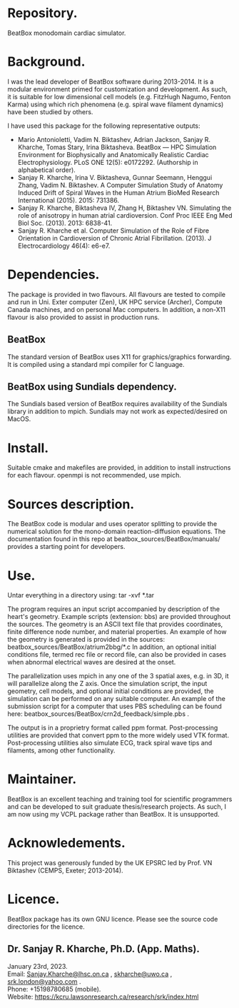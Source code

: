 # Repository.  

BeatBox monodomain cardiac simulator.

# Background.  

I was the lead developer of BeatBox software during 2013-2014. It is a modular environment primed for
customization and development. As such, it is suitable for low dimensional cell models (e.g. FitzHugh Nagumo, Fenton Karma)
using which rich phenomena (e.g. spiral wave filament dynamics) have been studied by others.

I have used this package for the following representative outputs:  
* Mario Antonioletti, Vadim N. Biktashev, Adrian Jackson, Sanjay R. Kharche, Tomas Stary, Irina Biktasheva. BeatBox — HPC Simulation Environment for Biophysically and Anatomically Realistic Cardiac Electrophysiology. PLoS ONE 12(5): e0172292. (Authorship in alphabetical order).
* Sanjay R. Kharche, Irina V. Biktasheva, Gunnar Seemann, Henggui Zhang, Vadim N. Biktashev. A Computer Simulation Study of Anatomy Induced Drift of Spiral Waves in the Human Atrium BioMed Research International (2015). 2015: 731386.
* Sanjay R. Kharche, Biktasheva IV, Zhang H, Biktashev VN. Simulating the role of anisotropy in human atrial cardioversion. Conf Proc IEEE Eng Med Biol Soc. (2013). 2013: 6838-41.
* Sanjay R. Kharche et al. Computer Simulation of the Role of Fibre Orientation in Cardioversion of Chronic Atrial Fibrillation. (2013). J Electrocardiology 46(4): e6-e7.

# Dependencies.

The package is provided in two flavours. All flavours are tested to compile and run in Uni. Exter computer (Zen),
UK HPC service (Archer), Compute Canada machines, and on personal Mac computers. In addition,
a non-X11 flavour is also provided to assist in production runs.

## BeatBox  

The standard version of BeatBox uses X11 for graphics/graphics forwarding. It is compiled using
a standard mpi compiler for C language. 

## BeatBox using Sundials dependency.  

The Sundials based version of BeatBox requires availability of the Sundials library in addition to mpich.
Sundials may not work as expected/desired on MacOS.

# Install.  

Suitable cmake and makefiles are provided, in addition to install instructions for each flavour.
openmpi is not recommended, use mpich.

# Sources description.

The BeatBox code is modular and uses operator splitting to provide the numerical solution for the 
mono-domain reaction-diffusion equations. The documentation found in this repo at beatbox_sources/BeatBox/manuals/
provides a starting point for developers.

# Use.  

Untar everything in a directory using:
tar -xvf *.tar

The program requires an input script accompanied by description of the heart's geometry. Example scripts (extension: bbs) are 
provided throughout the sources. The geometry is an ASCII text file that provides coordinates, finite difference node number, 
and material properties. An example of how the geometry is generated is provided in the sources: beatbox_sources/BeatBox/atrium2bbg/*.c
In addition, an optional initial conditions file, termed rec file or record file, can also be provided in cases when abnormal electrical 
waves are desired at the onset.  

The parallelization uses mpich in any one of the 3 spatial axes, e.g. in 3D, it will parallelize along the Z axis. Once the simulation script, the input geometry, cell models, and optional initial conditions are provided, the simulation can be performed on any suitable computer. An example of the submission script 
for a computer that uses PBS scheduling can be found here: beatbox_sources/BeatBox/crn2d_feedback/simple.pbs .

The output is in a proprietry format called ppm format. Post-processing utilities are provided that convert ppm to the more widely used
VTK format. Post-processing utilities also simulate ECG, track spiral wave tips and filaments, among other functionality.

# Maintainer.  

BeatBox is an excellent teaching and training tool for scientific programmers and can be developed to suit graduate thesis/research projects.
As such, I am now using my VCPL package rather than BeatBox. It is unsupported. 

# Acknowledements.

This project was generously funded by the UK EPSRC led by Prof. VN Biktashev (CEMPS, Exeter; 2013-2014). 

# Licence.

BeatBox package has its own GNU licence. Please see the source code directories for the licence.

## Dr. Sanjay R. Kharche, Ph.D. (App. Maths).  
January 23rd, 2023.  
Email: Sanjay.Kharche@lhsc.on.ca , skharche@uwo.ca , srk.london@yahoo.com .  
Phone: +15198780685 (mobile).  
Website: https://kcru.lawsonresearch.ca/research/srk/index.html  


